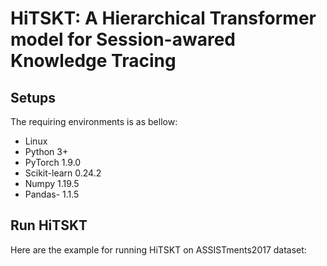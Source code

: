 # HiTSKT: A Hierarchical Transformer model for Session-awared Knowledge Tracing

## Setups
The requiring environments is as bellow:
- Linux
- Python 3+
- PyTorch 1.9.0
- Scikit-learn 0.24.2
- Numpy 1.19.5
- Pandas- 1.1.5

## Run HiTSKT
Here are the example for running HiTSKT on ASSISTments2017 dataset:
```python main.py
```

